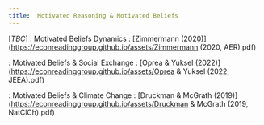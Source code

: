 ```yaml
---
title:  Motivated Reasoning & Motivated Beliefs
---
```



[_TBC_]
: Motivated Beliefs Dynamics
  : [Zimmermann (2020)](https://econreadinggroup.github.io/assets/Zimmermann (2020, AER).pdf)

: Motivated Beliefs & Social Exchange
  : [Oprea & Yuksel (2022)](https://econreadinggroup.github.io/assets/Oprea & Yuksel (2022, JEEA).pdf)

: Motivated Beliefs & Climate Change
  : [Druckman & McGrath (2019)](https://econreadinggroup.github.io/assets/Druckman & McGrath (2019, NatClCh).pdf)

